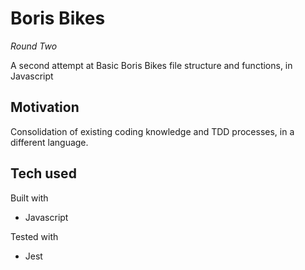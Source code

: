 # Boris Bikes

_Round Two_

A second attempt at Basic Boris Bikes file structure and functions, in Javascript

## Motivation

Consolidation of existing coding knowledge and TDD processes, in a different language.

## Tech used

Built with
- Javascript

Tested with
- Jest